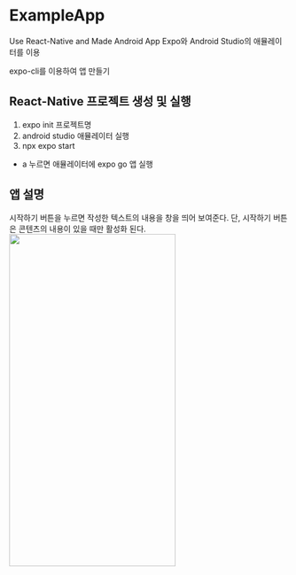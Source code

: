 # ExampleApp
Use React-Native and Made Android App
Expo와 Android Studio의 애뮬레이터를 이용

expo-cli를 이용하여 앱 만들기

## React-Native 프로젝트 생성 및 실행
1. expo init 프로젝트명
2. android studio 애뮬레이터 실행
3. npx expo start
  - a 누르면 애뮬레이터에 expo go 앱 실행
  
## 앱 설명
시작하기 버튼을 누르면 작성한 텍스트의 내용을 창을 띄어 보여준다.
단, 시작하기 버튼은 콘텐츠의 내용이 있을 때만 활성화 된다.
<img src="https://user-images.githubusercontent.com/100672796/221601740-a7343663-777e-42b2-861d-b0fc301335f1.gif" width="300" height="600">
